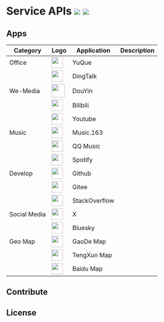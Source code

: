 # Service APIs ![](https://img.shields.io/codecov/c/github/vuejs/vue/dev.svg?sanitize=true) ![](https://img.shields.io/npm/l/vue.svg?sanitize=true)

## Apps

| Category | Logo | Application  | Description |
| ----- | -----  | -----   | -----    |
| Office | <a href="apps/yuque/api-docs.md"><img src="https://mdn.alipayobjects.com/huamei_0prmtq/afts/img/A*vMxOQIh4KBMAAAAAAAAAAAAADvuFAQ/original" width="30" ></a> | YuQue | |
|        | <a href="apps/dingtalk/api-docs.md"><img src="https://img.alicdn.com/imgextra/i3/O1CN017PqYP51OX3bSJGxQY_!!6000000001714-2-tps-200-200.png" width="30" ></a> | DingTalk | |
| We-Media | <a href="apps/douyin/api-docs.md"><img src="https://lf-douyin-pc-web.douyinstatic.com/obj/douyin-pc-web/2025_0313_logo.png" width="35" ></a> | DouYin | |
|        | <a href="apps/bilibili/api-docs.md"><img src="https://www.bilibili.com/favicon.ico" width="30" ></a> | Bilibili | |
|        | <a href="apps/bilibili/api-docs.md"><img src="https://blog.youtube/static/blog_youtube/images/favicon.ico?version=pr20250918-1745" width="30" ></a> | Youtube | |
| Music  | <a href="apps/music163/api-docs.md"><img src="http://p3.music.126.net/tBTNafgjNnTL1KlZMt7lVA==/18885211718935735.jpg" width="30" ></a> | Music.163 | |
|        | <a href="apps/music163/api-docs.md"><img src="https://y.qq.com/favicon.ico?max_age=2592000" width="30" ></a> | QQ Music | |
|        | <a href="apps/music163/api-docs.md"><img src="https://ts1.tc.mm.bing.net/th/id/ODF.joBfQCzQeJfKF-MLZ55i7A?w=32&h=32&qlt=94&pcl=fffffa&o=6&pid=1.2" width="30" ></a> | Spotify | |
| Develop | <a href="apps/music163/api-docs.md"><img src="https://github.com/fluidicon.png" width="30" ></a> | Github | |
|        | <a href="apps/music163/api-docs.md"><img src="https://cn-assets.gitee.com/assets/favicon-9007bd527d8a7851c8330e783151df58.ico" width="30" ></a> | Gitee | |
|        | <a href="apps/music163/api-docs.md"><img src="https://stackoverflow.blog/favicon.ico" width="30" ></a> | StackOverflow | |
| Social Media | <a href="apps/music163/api-docs.md"><img src="https://abs.twimg.com/favicons/twitter.3.ico" width="30" ></a> | X | |
|          | <a href="apps/music163/api-docs.md"><img src="https://blueskysoial.com/wp-content/uploads/2024/12/Bluesky_Logo.svg.png" width="30" ></a> | Bluesky | |
|  Geo Map  | <a href="apps/music163/api-docs.md"><img src="https://a.amap.com/pc/static/favicon.ico" width="30" ></a> | GaoDe Map | |
|          | <a href="apps/music163/api-docs.md"><img src="https://map.qq.com/favicon.ico" width="30" ></a> | TengXun Map | |
|          | <a href="apps/music163/api-docs.md"><img src="https://mapopen-website-wiki.cdn.bcebos.com/statics%2Flogo%2Flbslogo_icon.ico" width="30" ></a> | Baidu Map | |

## Contribute


## License
